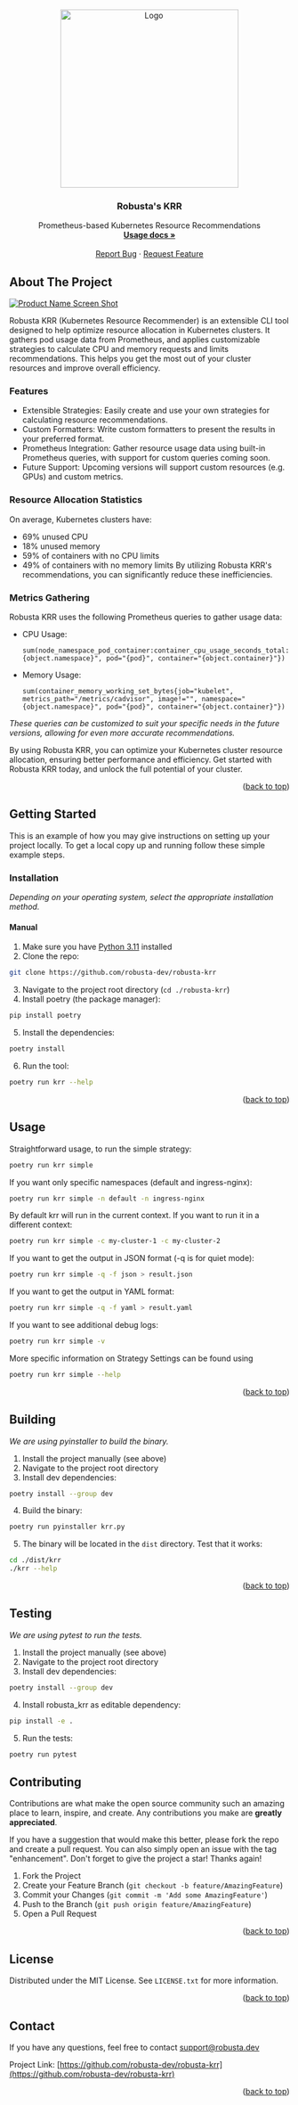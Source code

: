<a name="readme-top"></a>

<!-- [![Contributors][contributors-shield]][contributors-url]
[![Forks][forks-shield]][forks-url]
[![Stargazers][stars-shield]][stars-url]
[![Issues][issues-shield]][issues-url]
[![MIT License][license-shield]][license-url]
[![LinkedIn][linkedin-shield]][linkedin-url] -->

<!-- PROJECT LOGO -->
<br />
<div align="center">
  <a href="https://github.com/robusta/robusta-krr">
    <img src="images/logo.png" alt="Logo" width="320" height="320">
  </a>
  <h3 align="center">Robusta's KRR</h3>
  <p align="center">
    Prometheus-based Kubernetes Resource Recommendations
    <br />
    <a href="#getting-started"><strong>Usage docs »</strong></a>
    <br />
    <br />
    <a href="https://github.com/robusta/robusta-krr/issues">Report Bug</a>
    ·
    <a href="https://github.com/robusta/robusta-krr/issues">Request Feature</a>
  </p>
</div>
<!-- TABLE OF CONTENTS -->
<!-- <details>
  <summary>Table of Contents</summary>
  <ol>
    <li>
      <a href="#about-the-project">About The Project</a>
      <ul>
        <li><a href="#built-with">Built With</a></li>
      </ul>
    </li>
    <li>
      <a href="#getting-started">Getting Started</a>
      <ul>
        <li><a href="#prerequisites">Prerequisites</a></li>
        <li><a href="#installation">Installation</a></li>
      </ul>
    </li>
    <li><a href="#usage">Usage</a></li>
    <li><a href="#roadmap">Roadmap</a></li>
    <li><a href="#contributing">Contributing</a></li>
    <li><a href="#license">License</a></li>
    <li><a href="#contact">Contact</a></li>
    <li><a href="#acknowledgments">Acknowledgments</a></li>
  </ol>
</details> -->
<!-- ABOUT THE PROJECT -->

## About The Project

[![Product Name Screen Shot][product-screenshot]](https://example.com)

Robusta KRR (Kubernetes Resource Recommender) is an extensible CLI tool designed to help optimize resource allocation in Kubernetes clusters. It gathers pod usage data from Prometheus, and applies customizable strategies to calculate CPU and memory requests and limits recommendations. This helps you get the most out of your cluster resources and improve overall efficiency.

### Features

-   Extensible Strategies: Easily create and use your own strategies for calculating resource recommendations.
-   Custom Formatters: Write custom formatters to present the results in your preferred format.
-   Prometheus Integration: Gather resource usage data using built-in Prometheus queries, with support for custom queries coming soon.
-   Future Support: Upcoming versions will support custom resources (e.g. GPUs) and custom metrics.

### Resource Allocation Statistics

On average, Kubernetes clusters have:

-   69% unused CPU
-   18% unused memory
-   59% of containers with no CPU limits
-   49% of containers with no memory limits
    By utilizing Robusta KRR's recommendations, you can significantly reduce these inefficiencies.

### Metrics Gathering

Robusta KRR uses the following Prometheus queries to gather usage data:

-   CPU Usage:

    ```
    sum(node_namespace_pod_container:container_cpu_usage_seconds_total:sum_irate{namespace="{object.namespace}", pod="{pod}", container="{object.container}"})
    ```

-   Memory Usage:

    ```
    sum(container_memory_working_set_bytes{job="kubelet", metrics_path="/metrics/cadvisor", image!="", namespace="{object.namespace}", pod="{pod}", container="{object.container}"})
    ```

_These queries can be customized to suit your specific needs in the future versions, allowing for even more accurate recommendations._

By using Robusta KRR, you can optimize your Kubernetes cluster resource allocation, ensuring better performance and efficiency. Get started with Robusta KRR today, and unlock the full potential of your cluster.

<p align="right">(<a href="#readme-top">back to top</a>)</p>

<!-- GETTING STARTED -->

## Getting Started

This is an example of how you may give instructions on setting up your project locally.
To get a local copy up and running follow these simple example steps.

### Installation

_Depending on your operating system, select the appropriate installation method._

<!-- #### Linux

```sh
sudo apt install robusta-krr
```

#### MacOS

```sh
brew install robusta-krr
```

#### Windows

```sh
choco install robusta-krr
```

#### Debian

```sh
sudo apt install robusta-krr
```

#### Docker

```sh
docker pull robusta/krr
```` -->

#### Manual

1. Make sure you have [Python 3.11](https://www.python.org/downloads/) installed
2. Clone the repo:

```sh
git clone https://github.com/robusta-dev/robusta-krr
```

3. Navigate to the project root directory (`cd ./robusta-krr`)
4. Install poetry (the package manager):

```sh
pip install poetry
```

5. Install the dependencies:

```sh
poetry install
```

6. Run the tool:

```sh
poetry run krr --help
```

<p align="right">(<a href="#readme-top">back to top</a>)</p>

<!-- USAGE EXAMPLES -->

## Usage

Straightforward usage, to run the simple strategy:

```sh
poetry run krr simple
```

If you want only specific namespaces (default and ingress-nginx):

```sh
poetry run krr simple -n default -n ingress-nginx
```

By default krr will run in the current context. If you want to run it in a different context:

```sh
poetry run krr simple -c my-cluster-1 -c my-cluster-2
```

If you want to get the output in JSON format (-q is for quiet mode):

```sh
poetry run krr simple -q -f json > result.json
```

If you want to get the output in YAML format:

```sh
poetry run krr simple -q -f yaml > result.yaml
```

If you want to see additional debug logs:

```sh
poetry run krr simple -v
```

More specific information on Strategy Settings can be found using

```sh
poetry run krr simple --help
```

<p align="right">(<a href="#readme-top">back to top</a>)</p>

<!-- BUILDING -->

## Building

_We are using pyinstaller to build the binary._

1. Install the project manually (see above)
2. Navigate to the project root directory
3. Install dev dependencies:

```sh
poetry install --group dev
```

4. Build the binary:

```sh
poetry run pyinstaller krr.py
```

5. The binary will be located in the `dist` directory. Test that it works:

```sh
cd ./dist/krr
./krr --help
```

<p align="right">(<a href="#readme-top">back to top</a>)</p>

<!-- TESTING -->

## Testing

_We are using pytest to run the tests._

1. Install the project manually (see above)
2. Navigate to the project root directory
3. Install dev dependencies:

```sh
poetry install --group dev
```

4. Install robusta_krr as editable dependency:

```sh
pip install -e .
```

5. Run the tests:

```sh
poetry run pytest
```

<!-- CONTRIBUTING -->

## Contributing

Contributions are what make the open source community such an amazing place to learn, inspire, and create. Any contributions you make are **greatly appreciated**.

If you have a suggestion that would make this better, please fork the repo and create a pull request. You can also simply open an issue with the tag "enhancement".
Don't forget to give the project a star! Thanks again!

1. Fork the Project
2. Create your Feature Branch (`git checkout -b feature/AmazingFeature`)
3. Commit your Changes (`git commit -m 'Add some AmazingFeature'`)
4. Push to the Branch (`git push origin feature/AmazingFeature`)
5. Open a Pull Request

<p align="right">(<a href="#readme-top">back to top</a>)</p>

<!-- LICENSE -->

## License

Distributed under the MIT License. See `LICENSE.txt` for more information.

<p align="right">(<a href="#readme-top">back to top</a>)</p>

<!-- CONTACT -->

## Contact

If you have any questions, feel free to contact support@robusta.dev

Project Link: [https://github.com/robusta-dev/robusta-krr](https://github.com/robusta-dev/robusta-krr)

<p align="right">(<a href="#readme-top">back to top</a>)</p>

<!-- MARKDOWN LINKS & IMAGES -->
<!-- https://www.markdownguide.org/basic-syntax/#reference-style-links -->

[contributors-shield]: https://img.shields.io/github/contributors/othneildrew/Best-README-Template.svg?style=for-the-badge
[contributors-url]: https://github.com/othneildrew/Best-README-Template/graphs/contributors
[forks-shield]: https://img.shields.io/github/forks/othneildrew/Best-README-Template.svg?style=for-the-badge
[forks-url]: https://github.com/othneildrew/Best-README-Template/network/members
[stars-shield]: https://img.shields.io/github/stars/othneildrew/Best-README-Template.svg?style=for-the-badge
[stars-url]: https://github.com/othneildrew/Best-README-Template/stargazers
[issues-shield]: https://img.shields.io/github/issues/othneildrew/Best-README-Template.svg?style=for-the-badge
[issues-url]: https://github.com/othneildrew/Best-README-Template/issues
[license-shield]: https://img.shields.io/github/license/othneildrew/Best-README-Template.svg?style=for-the-badge
[license-url]: https://github.com/othneildrew/Best-README-Template/blob/master/LICENSE.txt
[linkedin-shield]: https://img.shields.io/badge/-LinkedIn-black.svg?style=for-the-badge&logo=linkedin&colorB=555
[linkedin-url]: https://linkedin.com/in/othneildrew
[product-screenshot]: images/screenshot.png

